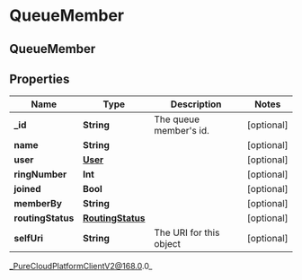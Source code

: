 # QueueMember

## QueueMember

## Properties

|Name | Type | Description | Notes|
|------------ | ------------- | ------------- | -------------|
| **_id** | **String** | The queue member&#39;s id. | [optional] |
| **name** | **String** |  | [optional] |
| **user** | [**User**](User) |  | [optional] |
| **ringNumber** | **Int** |  | [optional] |
| **joined** | **Bool** |  | [optional] |
| **memberBy** | **String** |  | [optional] |
| **routingStatus** | [**RoutingStatus**](RoutingStatus) |  | [optional] |
| **selfUri** | **String** | The URI for this object | [optional] |



_PureCloudPlatformClientV2@168.0.0_
